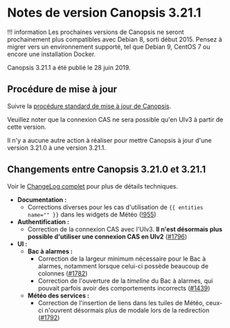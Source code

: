 # Notes de version Canopsis 3.21.1

!!! information
    Les prochaines versions de Canopsis ne seront prochainement plus compatibles avec Debian 8, sorti début 2015. Pensez à migrer vers un environnement supporté, tel que Debian 9, CentOS 7 ou encore une installation Docker.

Canopsis 3.21.1 a été publié le 28 juin 2019.

## Procédure de mise à jour

Suivre la [procédure standard de mise à jour de Canopsis](../guide-administration/mise-a-jour/index.md).

Veuillez noter que la connexion CAS ne sera possible qu'en UIv3 à partir de cette version.

Il n'y a aucune autre action à réaliser pour mettre Canopsis à jour d'une version 3.21.0 à une version 3.21.1.

## Changements entre Canopsis 3.21.0 et 3.21.1

Voir le [ChangeLog complet](https://git.canopsis.net/canopsis/canopsis/blob/develop/CHANGELOG.md) pour plus de détails techniques.

*  **Documentation :**
    *  Corrections diverses pour les cas d'utilisation de `{{ entities name="" }}` dans les widgets de Météo ([!955](https://git.canopsis.net/canopsis/canopsis/merge_requests/955/diffs))
*  **Authentification :**
    *  Correction de la connexion CAS avec l'UIv3. **Il n'est désormais plus possible d'utiliser une connexion CAS en UIv2** ([#1796](https://git.canopsis.net/canopsis/canopsis/issues/1796))
*  **UI :**
    *  **Bac à alarmes :**
        *  Correction de la largeur minimum nécessaire pour le Bac à alarmes, notamment lorsque celui-ci possède beaucoup de colonnes ([#1782](https://git.canopsis.net/canopsis/canopsis/issues/1782))
        *  Correction de l'ouverture de la *timeline* du Bac à alarmes, qui pouvait parfois avoir des comportements incorrects ([#1439](https://git.canopsis.net/canopsis/canopsis/issues/1439))
    *  **Météo des services :**
        *  Correction de l'insertion de liens dans les tuiles de Météo, ceux-ci n'ouvrent désormais plus de modale lors de la redirection ([#1792](https://git.canopsis.net/canopsis/canopsis/issues/1792))
